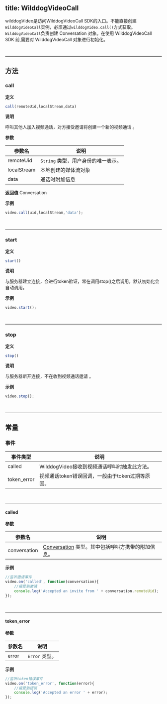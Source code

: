 ﻿
title: WilddogVideoCall
---

wilddogVideo是访问WilddogVideoCall SDK的入口。不能直接创建`WilddogVideoCall`实例，必须通过`wilddogVideo.call()`方式获取。
`WilddogVideoCall`负责创建 Conversation 对象。在使用 WilddogVideoCall SDK 前,需要对 WilddogVideoCall 对象进行初始化。



</br>

---

## 方法

### call

**定义**

```js
call(remoteUid,localStream,data)
```

**说明**

呼叫其他人加入视频通话，对方接受邀请将创建一个新的视频通话 。

**参数**

| 参数名 | 说明 |
|---|---|
| remoteUid  | `String` 类型，用户身份的唯一表示。 |
| localStream| 本地创建的媒体流对象|
| data       | 通话时附加信息     |

**返回值**
Conversation

**示例**

```js
video.call(uid,localStream,'data');
```

</br>

---

### start

**定义**

```js
start()
```

**说明**

与服务器建立连接，会进行token验证，常在调用stop()之后调用，默认初始化会自动调用。

**示例**

```js
video.start();
```

</br>

---

### stop

**定义**

```js
stop()
```

**说明**

与服务器断开连接，不在收到视频通话邀请 。

**示例**

```js
video.stop();
```

</br>

---

## 常量

### 事件

| 事件类型 | 说明                                     |
| -------- | ---------------------------------------- |
| called   | WilddogVideo接收到视频通话呼叫时触发此方法。 |
| token_error    | 视频通话token错误回调，一般由于token过期等原因。 |

</br>

---

#### called

**参数**

| 参数名 | 说明 |
|---|---|
| conversation | [Conversation](/conversation/Web/api/conversation.html) 类型。其中包括呼叫方携带的附加信息。|

**示例**

```js
//监听邀请事件
video.on('called', function(conversation){
    //接受到邀请
    console.log('Accepted an invite from ' + conversation.remoteUid);
});
```

</br>

---

#### token_error

**参数**

| 参数名 | 说明 |
|---|---|
| error | `Error` 类型。|

**示例**

```js
//监听token错误事件
video.on('token_error', function(error){
    //接受到错误
    console.log('Accepted an error ' + error);
});
```
